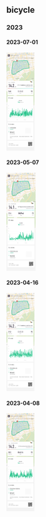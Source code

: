 ## bicycle

### 2023

#### 2023-07-01

<img src="./image-20230712173540164.png" alt="image-20230712173540164" style="zoom:25%;" />

#### 2023-05-07

<img src="./image-20230507102843.png" alt="image-20230507102843" style="zoom:25%;" />

#### 2023-04-16

<img src="./image-20230504155603789.png" alt="image-20230504155603789" style="zoom:25%;" />

#### 2023-04-08

<img src="./image-20230504155804942.png" alt="image-20230504155804942" style="zoom:25%;" />










































